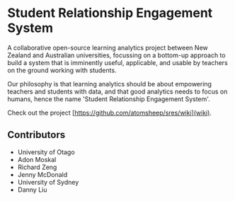 # Student Relationship Engagement System

A collaborative open-source learning analytics project between New Zealand and Australian universities, focussing on a bottom-up approach to build a system that is imminently useful, applicable, and usable by teachers on the ground working with students.

Our philosophy is that learning analytics should be about empowering teachers and students with data, and that good analytics needs to focus on humans, hence the name 'Student Relationship Engagement System'.

Check out the project [https://github.com/atomsheep/sres/wiki](wiki).

## Contributors

* University of Otago
 * Adon Moskal
 * Richard Zeng
 * Jenny McDonald
* University of Sydney
 * Danny Liu
